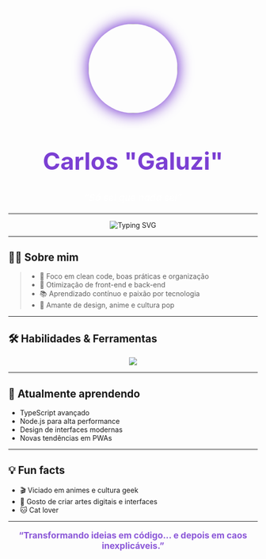 <!-- PERFIL ÚNICO E IMPACTANTE -->

<p align="center">
  <img src="https://imgur.com/hmK2i5l.png" width="180" style="border-radius: 50%; box-shadow: 0 0 30px #5A0FC8;">
</p>

<h1 align="center" style="color:rgba(90,15,200,0.8); font-size:3rem;">
  <span> Carlos "Galuzi"</span>
</h1>
<p align="center" style="font-size:1.2rem; color:rgba(255,255,255,0.7);">
  <em>“Só sei que nada sei”</em>
</p>

---

<div align="center">
  <img src="https://readme-typing-svg.demolab.com?font=Fira+Code&weight=700&size=24&pause=1000&color=5A0FC8&center=true&vCenter=true&width=435&lines=Clean+Code+%F0%9F%92%BB;Fullstack+Developer+%F0%9F%92%BB;Always+Learning+%F0%9F%8E%93;Design+Lover+%F0%9F%96%8C%EF%B8%8F;Anime+Fan+%F0%9F%8E%A5" alt="Typing SVG" />
</div>

---

## 🧑‍💻 Sobre mim

> - 🎯 Foco em clean code, boas práticas e organização
> - 🚀 Otimização de front-end e back-end
> - 📚 Aprendizado contínuo e paixão por tecnologia
> - 🎨 Amante de design, anime e cultura pop

---

## 🛠️ Habilidades & Ferramentas

<div align="center">
  <img src="https://skillicons.dev/icons?i=html,css,sass,js,ts,php,cs,mysql,nodejs,react,nextjs,figma,git,photoshop,illustrator" />
</div>

---

## 🌱 Atualmente aprendendo

- TypeScript avançado
- Node.js para alta performance
- Design de interfaces modernas
- Novas tendências em PWAs

---

## 💡 Fun facts

- 🎬 Viciado em animes e cultura geek
- 🎨 Gosto de criar artes digitais e interfaces
- 🐱 Cat lover

---

<p align="center" style="color:rgba(90,15,200,0.7); font-size:1.1rem;">
  <b>“Transformando ideias em código... e depois em caos inexplicáveis.”</b>
</p>
